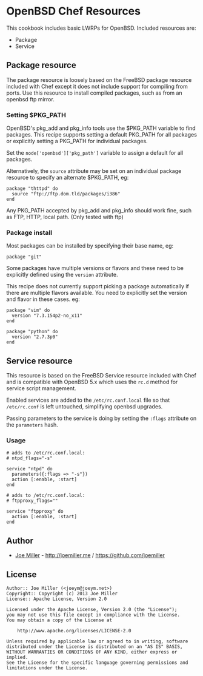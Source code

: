 OpenBSD Chef Resources
======================

This cookbook includes basic LWRPs for OpenBSD. Included resources are:

- Package
- Service

Package resource
----------------

The package resource is loosely based on the FreeBSD package resource included
with Chef except it does not include support for compiling from ports. Use
this resource to install compiled packages, such as from an openbsd ftp mirror.

### Setting $PKG_PATH

OpenBSD's pkg_add and pkg_info tools use the $PKG_PATH variable to find
packages. This recipe supports setting a default PKG_PATH for all packages
or explicitly setting a PKG_PATH for individual packages.

Set the `node['openbsd']['pkg_path']` variable to assign a default for all
packages.

Alternatively, the `source` attribute may be set on an individual package
resource to specify an alternate $PKG_PATH, eg:

    package "thttpd" do
      source "ftp://ftp.dom.tld/packages/i386"
    end


Any PKG_PATH accepted by pkg_add and pkg_info should work fine, such as FTP,
HTTP, local path. (Only tested with ftp)

### Package install

Most packages can be installed by specifying their base name, eg:

    package "git"

Some packages have multiple versions or flavors and these need to be explicitly
defined using the `version` attribute.

This recipe does not currently support picking a package automatically if there
are multiple flavors available. You need to explicitly set the version and
flavor in these cases. eg:

    package "vim" do
      version "7.3.154p2-no_x11"
    end

    package "python" do
      version "2.7.3p0"
    end

Service resource
----------------

This resource is based on the FreeBSD Service resource included with Chef and
is compatible with OpenBSD 5.x which uses the `rc.d` method for service script
management.

Enabled services are added to the `/etc/rc.conf.local` file so that
`/etc/rc.conf` is left untouched, simplifying openbsd upgrades.

Passing parameters to the service is doing by setting the `:flags` attribute
on the `parameters` hash.

### Usage

    # adds to /etc/rc.conf.local:
    # ntpd_flags="-s"

    service "ntpd" do
      parameters({:flags => "-s"})
      action [:enable, :start]
    end

    # adds to /etc/rc.conf.local:
    # ftpproxy_flags=""

    service "ftpproxy" do
      action [:enable, :start]
    end

Author
------

* [Joe Miller](https://twitter.com/miller_joe) - http://joemiller.me / https://github.com/joemiller

License
-------

    Author:: Joe Miller (<joeym@joeym.net>)
    Copyright:: Copyright (c) 2013 Joe Miller
    License:: Apache License, Version 2.0

    Licensed under the Apache License, Version 2.0 (the "License");
    you may not use this file except in compliance with the License.
    You may obtain a copy of the License at

        http://www.apache.org/licenses/LICENSE-2.0

    Unless required by applicable law or agreed to in writing, software
    distributed under the License is distributed on an "AS IS" BASIS,
    WITHOUT WARRANTIES OR CONDITIONS OF ANY KIND, either express or implied.
    See the License for the specific language governing permissions and
    limitations under the License.
